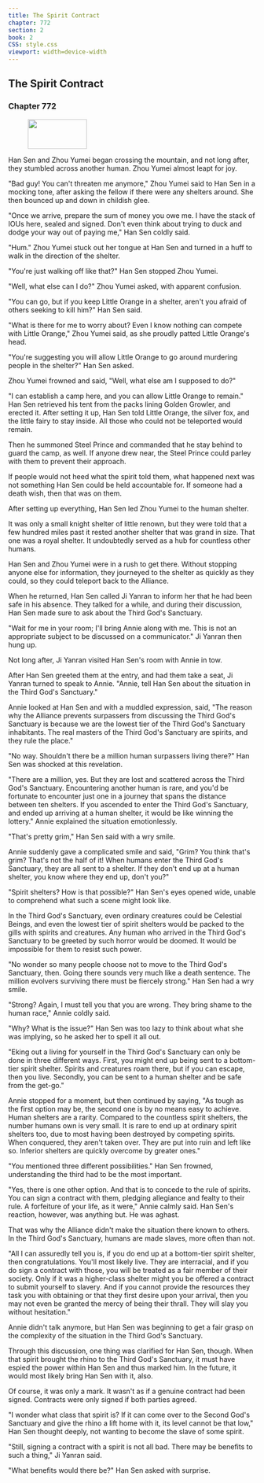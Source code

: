 ```yaml
---
title: The Spirit Contract
chapter: 772
section: 2
book: 2
CSS: style.css
viewport: width=device-width
---
```


## The Spirit Contract

### Chapter 772

<figure>
	<img src="../Images/gem.gif" alt="" id="gem" width="120" height="60" />
</figure>

Han Sen and Zhou Yumei began crossing the mountain, and not long after, they stumbled across another human. Zhou Yumei almost leapt for joy.

"Bad guy! You can't threaten me anymore," Zhou Yumei said to Han Sen in a mocking tone, after asking the fellow if there were any shelters around. She then bounced up and down in childish glee.

"Once we arrive, prepare the sum of money you owe me. I have the stack of IOUs here, sealed and signed. Don't even think about trying to duck and dodge your way out of paying me," Han Sen coldly said.

"Hum." Zhou Yumei stuck out her tongue at Han Sen and turned in a huff to walk in the direction of the shelter.

"You're just walking off like that?" Han Sen stopped Zhou Yumei.

"Well, what else can I do?" Zhou Yumei asked, with apparent confusion.

"You can go, but if you keep Little Orange in a shelter, aren't you afraid of others seeking to kill him?" Han Sen said.

"What is there for me to worry about? Even I know nothing can compete with Little Orange," Zhou Yumei said, as she proudly patted Little Orange's head.

"You're suggesting you will allow Little Orange to go around murdering people in the shelter?" Han Sen asked.

Zhou Yumei frowned and said, "Well, what else am I supposed to do?"

"I can establish a camp here, and you can allow Little Orange to remain." Han Sen retrieved his tent from the packs lining Golden Growler, and erected it. After setting it up, Han Sen told Little Orange, the silver fox, and the little fairy to stay inside. All those who could not be teleported would remain.

Then he summoned Steel Prince and commanded that he stay behind to guard the camp, as well. If anyone drew near, the Steel Prince could parley with them to prevent their approach.

If people would not heed what the spirit told them, what happened next was not something Han Sen could be held accountable for. If someone had a death wish, then that was on them.

After setting up everything, Han Sen led Zhou Yumei to the human shelter.

It was only a small knight shelter of little renown, but they were told that a few hundred miles past it rested another shelter that was grand in size. That one was a royal shelter. It undoubtedly served as a hub for countless other humans.

Han Sen and Zhou Yumei were in a rush to get there. Without stopping anyone else for information, they journeyed to the shelter as quickly as they could, so they could teleport back to the Alliance.

When he returned, Han Sen called Ji Yanran to inform her that he had been safe in his absence. They talked for a while, and during their discussion, Han Sen made sure to ask about the Third God's Sanctuary.

"Wait for me in your room; I'll bring Annie along with me. This is not an appropriate subject to be discussed on a communicator." Ji Yanran then hung up.

Not long after, Ji Yanran visited Han Sen's room with Annie in tow.

After Han Sen greeted them at the entry, and had them take a seat, Ji Yanran turned to speak to Annie. "Annie, tell Han Sen about the situation in the Third God's Sanctuary."

Annie looked at Han Sen and with a muddled expression, said, "The reason why the Alliance prevents surpassers from discussing the Third God's Sanctuary is because we are the lowest tier of the Third God's Sanctuary inhabitants. The real masters of the Third God's Sanctuary are spirits, and they rule the place."

"No way. Shouldn't there be a million human surpassers living there?" Han Sen was shocked at this revelation.

"There are a million, yes. But they are lost and scattered across the Third God's Sanctuary. Encountering another human is rare, and you'd be fortunate to encounter just one in a journey that spans the distance between ten shelters. If you ascended to enter the Third God's Sanctuary, and ended up arriving at a human shelter, it would be like winning the lottery." Annie explained the situation emotionlessly.

"That's pretty grim," Han Sen said with a wry smile.

Annie suddenly gave a complicated smile and said, "Grim? You think that's grim? That's not the half of it! When humans enter the Third God's Sanctuary, they are all sent to a shelter. If they don't end up at a human shelter, you know where they end up, don't you?"

"Spirit shelters? How is that possible?" Han Sen's eyes opened wide, unable to comprehend what such a scene might look like.

In the Third God's Sanctuary, even ordinary creatures could be Celestial Beings, and even the lowest tier of spirit shelters would be packed to the gills with spirits and creatures. Any human who arrived in the Third God's Sanctuary to be greeted by such horror would be doomed. It would be impossible for them to resist such power.

"No wonder so many people choose not to move to the Third God's Sanctuary, then. Going there sounds very much like a death sentence. The million evolvers surviving there must be fiercely strong." Han Sen had a wry smile.

"Strong? Again, I must tell you that you are wrong. They bring shame to the human race," Annie coldly said.

"Why? What is the issue?" Han Sen was too lazy to think about what she was implying, so he asked her to spell it all out.

"Eking out a living for yourself in the Third God's Sanctuary can only be done in three different ways. First, you might end up being sent to a bottom-tier spirit shelter. Spirits and creatures roam there, but if you can escape, then you live. Secondly, you can be sent to a human shelter and be safe from the get-go."

Annie stopped for a moment, but then continued by saying, "As tough as the first option may be, the second one is by no means easy to achieve. Human shelters are a rarity. Compared to the countless spirit shelters, the number humans own is very small. It is rare to end up at ordinary spirit shelters too, due to most having been destroyed by competing spirits. When conquered, they aren't taken over. They are put into ruin and left like so. Inferior shelters are quickly overcome by greater ones."

"You mentioned three different possibilities." Han Sen frowned, understanding the third had to be the most important.

"Yes, there is one other option. And that is to concede to the rule of spirits. You can sign a contract with them, pledging allegiance and fealty to their rule. A forfeiture of your life, as it were," Annie calmly said. Han Sen's reaction, however, was anything but. He was aghast.

That was why the Alliance didn't make the situation there known to others. In the Third God's Sanctuary, humans are made slaves, more often than not.

"All I can assuredly tell you is, if you do end up at a bottom-tier spirit shelter, then congratulations. You'll most likely live. They are interracial, and if you do sign a contract with those, you will be treated as a fair member of their society. Only if it was a higher-class shelter might you be offered a contract to submit yourself to slavery. And if you cannot provide the resources they task you with obtaining or that they first desire upon your arrival, then you may not even be granted the mercy of being their thrall. They will slay you without hesitation."

Annie didn't talk anymore, but Han Sen was beginning to get a fair grasp on the complexity of the situation in the Third God's Sanctuary.

Through this discussion, one thing was clarified for Han Sen, though. When that spirit brought the rhino to the Third God's Sanctuary, it must have espied the power within Han Sen and thus marked him. In the future, it would most likely bring Han Sen with it, also.

Of course, it was only a mark. It wasn't as if a genuine contract had been signed. Contracts were only signed if both parties agreed.

"I wonder what class that spirit is? If it can come over to the Second God's Sanctuary and give the rhino a lift home with it, its level cannot be that low," Han Sen thought deeply, not wanting to become the slave of some spirit.

"Still, signing a contract with a spirit is not all bad. There may be benefits to such a thing," Ji Yanran said.

"What benefits would there be?" Han Sen asked with surprise.
